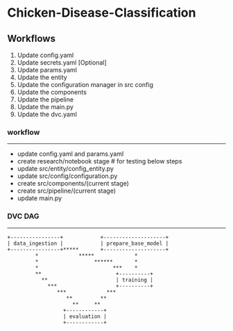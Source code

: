 # Chicken-Disease-Classification


## Workflows

1. Update config.yaml
2. Update secrets.yaml [Optional]
3. Update params.yaml
4. Update the entity
5. Update the configuration manager in src config
6. Update the components
7. Update the pipeline 
8. Update the main.py
9. Update the dvc.yaml


### workflow
--- 
- update config.yaml and params.yaml
- create research/notebook stage  # for testing below steps
- update src/entity/config_entity.py
- update src/config/configuration.py
- create src/components/(current stage)
- create src/pipeline/(current stage)
- update main.py



### DVC DAG
---
```dvc
+----------------+            +--------------------+
| data_ingestion |            | prepare_base_model |
+----------------+*****       +--------------------+
         *             *****             *
         *                  ******       *
         *                        ***    *
         **                        +----------+
           **                      | training |
             ***                   +----------+
                ***             ***
                   **         **
                     **     **
                  +------------+
                  | evaluation |
                  +------------+
        
```